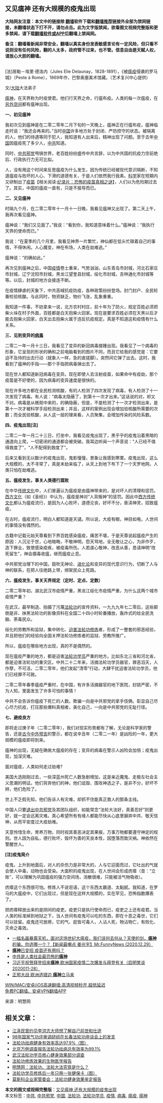  <h2>又见瘟神 还有大规模的疫鬼出现</h2> <p class="notice"><b>大陆网友注意：本文中的链接除 <a href="https://github.com/bannedbook/fanqiang" >翻墙</a>软件下载和<a href="https://github.com/killgcd/justmysocks/blob/master/README.md">翻墙推荐</a>链接外全部为禁网链接，未翻墙状态下打不开，请勿点击。此为文字版禁闻，欲看图文视频完整版和更多禁闻，请下载<a href="https://github.com/bannedbook/fanqiang">翻墙软件或APP</a>后翻墙上禁闻网。</p><p>备注：翻墙看新闻非常安全，翻墙以真实身份发表敏感言论有一定风险，但只看不说则没有任何风险，翻的人太多，政府管不过来，也不管。信息自由是天赋人权，请放心大胆的翻墙。</b></p>  <div class="entry"> <p><br /> [法]居勒－埃里‧德洛内（Jules Elie Delaunay，1828-1891），《被<a href="https://www.bannedbook.org/bnews/tag/%e7%98%9f%e7%96%ab/" class="st_tag internal_tag" rel="tag" title="标签 瘟疫 下的日志">瘟疫</a>侵袭的罗马城》（Peste à Rome），1869年作，巴黎奥塞美术馆藏。（艺术复兴中心提供）</p> <p>文/<span class='wp_keywordlink_affiliate'><a href="https://www.bannedbook.org/" title="大陆" target="_blank">大陆</a></span>大法弟子</p> <p><a href="https://www.bannedbook.org/bnews/tag/%e7%98%9f%e7%a5%9e/" class="st_tag internal_tag" rel="tag" title="标签 瘟神 下的日志">瘟神</a>，在天界称为时疫使君。他们行天界之命，行瘟布疫。人类的每一次瘟疫，在<span class='wp_keywordlink'><a href="https://www.bannedbook.org/forum3/topic61.html" title="电子书：人间神话《另外空间》" target="_blank">另外空间</a></span>都有瘟神出现。</p> <p><b>一、初见瘟神</b></p> <p>我初次见到瘟神是在二零二零年二月下旬的一天晚上，瘟神正在行瘟布疫，瘟神临走时说：“我还会再来的。”当时<span class='wp_keywordlink_affiliate'><a href="https://www.bannedbook.org/" title="中国" target="_blank">中国</a></span>许多地方处于封闭、严防控守的状态。被隔离的人，他们的待遇等同于犯人，我知道有人出来后，精神出现了问题。至于去年<a href="https://www.bannedbook.org/bnews/tag/%E4%B8%AD%E5%9B%BD/" class="st_tag internal_tag" rel="tag" title="标签 中国 下的日志">中国</a>因瘟疫死了多少人，<a href="https://www.bannedbook.org/bnews/tag/%e4%b8%ad%e5%85%b1/" class="st_tag internal_tag" rel="tag" title="标签 中共 下的日志">中共</a>知道。</p> <p>同时，<a href="https://www.bannedbook.org/bnews/tag/%e4%b8%ad%e5%85%b1%e9%82%aa%e5%85%9a/" class="st_tag internal_tag" rel="tag" title="标签 中共邪党 下的日志">中共邪党</a>甩锅世界，老百姓纷纷盛传中共言辞，以为中共国的抗疫力空前绝后、行政执行力无可比拟。</p> <p>人，没有用这个时间来反思瘟疫为什么发生，因为传统已经被现代意识隔断，不知道瘟疫与败坏的人心、下滑的道德有关，于是人们依然我行我素。<span class='wp_keywordlink'><a href="https://www.bannedbook.org/forum11/topic309.html" title="禁片：“科学”的棍子" target="_blank">科学</a></span>家在短期内又研制出了<span class='wp_keywordlink'><a href="https://www.bannedbook.org/bnews/tculture/20160630/551027.html" title="疫苗" target="_blank">疫苗</a></span>【相关阅读:<a href='https://www.bannedbook.org/bnews/topimagenews/20180408/925060.html' target='_blank'>纪录片：恐怖的疫苗真相之谜</a>】，人们以为危险期过去了。其实，中国的瘟疫一直有，只是不报导而已。</p> <p><b>二、又见瘟神</b></p> <p>时隔九个月，在二零二零年十一月十一日晚，我看见瘟神又出现了。第二天上午，我再次看见瘟神。</p> <p>瘟神说：“我们又见面了。”我说：“看到你，我知道意味着什么。”瘟神说：“我执行天界的使命而已。”</p> <p>我说：“在夏季的几个月里，我看见神界一片繁忙，神仙都在低头忙碌着自己的事情，不得休闲。人心魔变，神在布场，人类在劫难逃。”</p> <p>瘟神说：“的确如此。”</p>  <p>再次见到瘟神之后，中国<a href="https://www.bannedbook.org/bnews/tag/%E7%96%AB%E6%83%85/" class="st_tag internal_tag" rel="tag" title="标签 疫情 下的日志">疫情</a>卷土重来，气势汹汹，山东青岛市封城，河北石家庄市封城，辽宁沈阳市封城，黑龙江望奎县封城，绥化市封城，吉林通化市封城等等。以后，封城的地方会接连不断。</p> <p>在疫情肆虐的天象下，中共高喊抗疫防疫，各种政策纷纷登场。封门封户、全民轮番检验核酸。与此同时，物资缺乏，物价飞涨，乱象重重。</p> <p>我知道一件事，不妨拿来一说，北方农村村庄，前十年为了防火，规定百姓必须把柴火垛在村子外面，百姓都是白天抱柴火回家。现在是要求百姓必须在天黑以后才能去抱柴火回家，白天出去抱柴火属于违反抗疫规定。真是不知道这和疫情有什么关系。</p> <p><b>三、见到变异的<a href="https://www.bannedbook.org/bnews/tag/%e7%97%85%e6%af%92/" class="st_tag internal_tag" rel="tag" title="标签 病毒 下的日志">病毒</a></b></p> <p>二零二一年一月十三日，我看见了变异的新冠病毒接踵出现。我看见了一个病毒的形象，它呈现的形状的确和之前电脑看到的图片不同，而且它给我的感觉是：它要迫不及待的出去行动（就象人一样，急的直搓脚）。突然间它弹了出去。这时，我看到了瘟神的手指——那个手指把病毒弹出去了。</p> <p>现在世人都知道新冠病毒在变异。现在即使人去注射疫苗，如果命中有疫劫，那个疫苗是不好使的，因为病毒的变异速度是很快的。</p> <p>现在许多地方都在全民检测核酸，有的人检测了四次发现了病毒，有人检测了十一次发现了病毒。有人说：“病毒太隐蔽了，到第十一次才出来。”这话说的对，却又不对。病毒是从微观中来的，的确隐蔽，但是，不是检测了十一次才检测出来，是第十一次才被科学手段检测出来；并且，这样的案例出现会增加验核酸所需要的次数；而全民验核酸，从人这一层的理来看，人员聚集，会增加传染的风险系数。</p> <p><b>四、疫鬼出现[注]</b></p> <p>二零二一年一月二十三日，打坐中，我看见疫鬼出现了，黑乎乎的疫鬼沿着黑暗的通道向上爬，一切密闭的通道都会被突破。我耳边听闻一个声音说：“人已经不值得救度了”，“人不配得到救度了”。</p> <p>后来又看到无以数计的疫鬼出现，鬼影憧憧，景象让我感到寒栗。疫鬼出现，这么大规模的，太不寻常了，真是末劫来临了，从天上到地下布下了一个天罗地网，人类只怕在劫难逃。</p> <p><b>五、瘟疫发生，事关人类德行腐败</b></p> <p>在中华<span class='wp_keywordlink_affiliate'><a href="https://www.bannedbook.org/bnews/tculture/" title="传统文化" target="_blank">传统文化</a></span>中，人们普遍认为瘟疫是由瘟神带来的，是对坏人的清理和惩罚。<span class='wp_keywordlink'><a href="https://www.bannedbook.org/forum3/topic47.html" title="西方传统文化汇编" target="_blank">西方文化</a></span>（如《圣经》）中认为，瘟疫是神对“人背叛神”的惩罚。因此中<span class='wp_keywordlink'><a href="https://www.bannedbook.org/forum3/topic47.html" title="西方传统文化汇编" target="_blank">西方传统文化</a></span>都认为瘟疫流行，是因为人心败坏，道德沦丧，好坏不分，亵渎神灵，招致瘟疫。</p>  <p>在古时，瘟疫流行，明白人都知道是天谴。所以说，大疫有眼，神目如电，人世间的事情没有偶然的。</p> <p>古籍中记载元始天尊看到下界百姓感染瘟疫，痛苦不堪，于是天尊说起瘟疫产生的原因：人沉沦于世，心地暗晦，不敬神明，怨天骂地，全无敬让之心，为非作歹，造下罪业，致使感染疫疾，被疫毒所伤。人若虔心敬神，改恶从善，恳请神明“改死留生”，神会摄毒收瘟，继而瘟疫止息。</p> <p>中共邪党治理下的中国，鼓吹无神论、<span class='wp_keywordlink'><a href="https://www.bannedbook.org/forum3/topic60.html" title="进化论--魔王的圣经" target="_blank">进化论</a></span>和变异的现代意识行为，切断了人与神的联系，在把人往绝路上带，绑架民众上死路。</p> <p><b>六、瘟疫发生，事关天界规定（定时、定点、定数）</b></p> <p>二零二零年初，湖北武汉市疫情严重，黑龙江绥化市疫情严重，为什么这两个城市疫情严重？</p> <p>在武汉，最早制造、拍摄了污蔑<a href="https://www.bannedbook.org/bnews/tag/%e6%b3%95%e8%bd%ae%e5%8a%9f/" class="st_tag internal_tag" rel="tag" title="标签 法轮功 下的日志">法轮功</a>的宣传资料，一九九九年七二零后，这些颠倒是非、抹黑法轮功的影像资料在全国二十四小时轮番播放，轰炸式的给全民洗脑、荼毒民众。</p> <p>绥化的劳教所和监狱，集中转化、<span class='wp_keywordlink'><a href="https://www.bannedbook.org/forum11/topic278.html" title="评江泽民与中共相互利用迫害法轮功" target="_blank">迫害法轮功</a></span><span class='wp_keywordlink'><a href="https://www.qi-gong.me/" title="气功修炼网" target="_blank">修炼</a></span>者，形成了一整套的邪恶经验，并且把他们的经验向全国关押法轮功修炼者的监狱、劳教所推广。</p> <p>所以，瘟疫在哪些地方出现，真的不是偶然的。</p> <p>现在瘟疫严重的地方，都是迫害<a href="https://www.bannedbook.org/bnews/tag/%e6%b3%95%e8%bd%ae%e5%8a%9f%e5%ad%a6%e5%91%98/" class="st_tag internal_tag" rel="tag" title="标签 法轮功学员 下的日志">法轮功学员</a>严重的地方。比如东北三省和河北省，都是迫害法轮功的重灾区。中共二十二年来，活摘法轮功学员器官，罪恶滔天，人作孽，不可活，二零二零年，他们发起“清零”行动，大肆干扰迫害法轮功学员，他们已经罪不可赦。</p> <p>二零二零年春季瘟疫严重时，在中国，有许多活摘器官的地下医院，封锁严密，不为人知，里面发生了许多可怕的事情！</p> <p>中共不会告诉你瘟疫下死亡的人数。欺骗一向是中共邪党的拿手伎俩。彰显自己尽心尽力抗疫，打压那些爆料真相者，美化自己，一向是中共邪党的无耻行径。</p> <p><b>七、避疫良方</b></p>  <p>即将走过庚子年（二零二零年），我们对现实形势都有了解，无论是科学家的警告，还是<span class='wp_keywordlink'><a href="https://www.bannedbook.org/forum5/topic1451.html" title="古今中外预言精选" target="_blank">古今中外预言</a></span>的警示，都在说辛丑年（二零二一年）是凶险的一年，更大规模的瘟疫即将到来。</p> <p>瘟神的出现，无疑在确凿大瘟疫的存在；变异的病毒在警示人凶险会加倍；疫鬼出现，加深灾难。</p> <p>面对瘟疫，人类如何走过劫难?</p> <p></p> <p>美国大选刚刚过去，一些深蓝州死亡人数急剧增加，这是亲近魔鬼、走极左社会主义思潮的明证。他们背弃他们的神，他们诋毁、围攻神选之子，是非不分，好坏不辨，他们危险了。</p> <p>世上不乏假先知，他们告诉人有灾难，却抓不住能真正救人的那条主线。</p> <p>中国人只要<span class='wp_keywordlink'><a href="http://tuidang.epochtimes.com/" title="退出中共邪党" rel="nofollow" target="_blank">退出中共邪党</a></span>及其团队组织，如能常念“法轮大法好，真善忍好”则更好，就一定会远离灾难。真心希望所有有缘人都能尽快从心底里摒弃中共、敬天信神，从而平安度过大疫劫难。</p> <p>天意怜惜生命，育养万物，同时视其善恶决定其果报，万事万物都要遵守神定的规则。世人因为自私，德行败坏，毁坏为善的天良本性，因堕落而致灾祸。神依然在警醒世人。</p> <p><strong>[注]疫鬼简介</strong></p> <p>疫鬼，上升到地面后，对人的杀伤力是非常大的，人与它迎面而过，它吐出的气就会使人中毒，动物也会受染。大面积的疫鬼出现，在人世间会形成疠瘴（音：“立账”，可以理解为巩固瘟疫的强力空间场，消散很难，只能被活气物吸收）。</p> <p>疠瘴这个东西很可怕。修炼人不说诳语，这个东西太霸道、太黏腻。我知道，在罗马的大瘟疫中，它们出现过，但是现在这样大规模的，实在罕见，恐怖指数爆表了。</p> <p>把疠瘴释放出来的是阴间的疫吏。疫吏只是执行使命而已，疫吏之上还有疫君。当人类的标准掉到地狱之下，当人世间有疫鬼可以吃的东西，即在十恶之毒世，它们可以驻留。疫鬼还可放痨，它的气、屁皆可毒人，人沾人死，物沾物亡，有败化、灭命之毒效。</p>  <ul class='op-related-articles' title='相关阅读'> <li><a href='https://www.bannedbook.org/bnews/cbnews/20201230/1457663.html' target='_blank'>一幅名画暴露天机，面对这场世纪大瘟疫，我们该何去何从？天使的剑，<b>瘟神</b>的骗，你选哪一个？【新闻最嘲点 姜光宇】Mr.FunnyNews (2020.12.29）‬</a></li> <li><a href='https://www.bannedbook.org/bnews/comments/20201230/1457603.html' target='_blank'><b>瘟神</b>已变招 疫苗还有用吗？</a></li> <li><a href='https://www.bannedbook.org/bnews/baitai/20201130/1439368.html' target='_blank'>中共是人类社会最恐怖的<b>瘟神</b></a></li> <li><a href='https://www.bannedbook.org/bnews/bannedvideo/20201128/1438664.html' target='_blank'>习近平祝贺拜登招来<b>瘟神</b> 欧洲国家疫情二次爆发与拜登有关（启明笑谈2020011-28）</a></li> <li><a href='https://www.bannedbook.org/bnews/ccpdope/20201122/1434917.html' target='_blank'>正邪大战 欧洲选错边 <b>瘟神</b>立马来</a></li> </ul> <p class="texttj"> <a href="https://github.com/bannedbook/fanqiang/wiki/V2ray%E6%9C%BA%E5%9C%BA" target="_blank">WIN/MAC/安卓/iOS高速翻墙:高清视频秒开,超低延迟</a><br/> <a href="https://github.com/bannedbook/fanqiang/wiki/%E7%A6%81%E9%97%BB%E7%BD%91%E5%AE%89%E5%8D%93%E7%BF%BB%E5%A2%99%E6%96%B0%E9%97%BBAPP" target="_blank">免费PC翻墙、安卓VPN翻墙APP</a></p><p>来源：明慧网</p> <h2>相关文章：</h2> <ul> <li><a href="https://master-li.qi-gong.me/knowflg/173.html">江泽民曾约见李洪志大师想了解自己前世和仕途 </a></li> <li><a href="https://master-li.qi-gong.me/knowflg/268.html">98年国家气功评审调研组在长春法轮功座谈会上的发言</a></li> <li><a href="https://master-li.qi-gong.me/knowflg/288.html">法轮功祛病健身有效率高达97.9%（图）</a></li> <li><a href="https://master-li.qi-gong.me/knowflg/290.html">北京万例调查报告法轮功祛病总有效率为99.1%</a></li> <li><a href="https://master-li.qi-gong.me/knowflg/294.html">武汉法轮功学员修心健身效果部分调查</a></li> <li><a href="https://master-li.qi-gong.me/knowflg/296.html">法轮功修炼效果的生物医学报告</a></li> <li><a href="https://master-li.qi-gong.me/knowflg/297.html">明慧网：法轮功、法轮大法究竟是什么？</a></li> <li><a href="https://master-li.qi-gong.me/knowflg/298.html">法轮功学员修炼后一年只用一张健保卡（图）</a></li> <li><a href="https://master-li.qi-gong.me/knowflg/299.html">莫斯科企业家管委会：法轮功健身效果鉴定报告</a></li> </ul> </p><a name='sharetosocial'></a>       <div><b>本文的图文或视频完整版</b>：<a href='https://www.bannedbook.org/bnews/comments/20210210/1484527.html'>又见瘟神 还有大规模的疫鬼出现</a></div>  </div><!--END ENTRY--> <div class="postfooter"> <div>本文标签：<a href="https://www.bannedbook.org/bnews/tag/%e4%b8%ad%e5%85%b1/" rel="tag">中共</a>, <a href="https://www.bannedbook.org/bnews/tag/%e4%b8%ad%e5%85%b1%e9%82%aa%e5%85%9a/" rel="tag">中共邪党</a>, <a href="https://www.bannedbook.org/bnews/tag/%E4%B8%AD%E5%9B%BD/" rel="tag">中国</a>, <a href="https://www.bannedbook.org/bnews/tag/%e6%b3%95%e8%bd%ae%e5%8a%9f/" rel="tag">法轮功</a>, <a href="https://www.bannedbook.org/bnews/tag/%e6%b3%95%e8%bd%ae%e5%8a%9f%e5%ad%a6%e5%91%98/" rel="tag">法轮功学员</a>, <a href="https://www.bannedbook.org/bnews/tag/%E7%96%AB%E6%83%85/" rel="tag">疫情</a>, <a href="https://www.bannedbook.org/bnews/tag/%e7%97%85%e6%af%92/" rel="tag">病毒</a>, <a href="https://www.bannedbook.org/bnews/tag/%e7%98%9f%e7%96%ab/" rel="tag">瘟疫</a>, <a href="https://www.bannedbook.org/bnews/tag/%e7%98%9f%e7%a5%9e/" rel="tag">瘟神</a></div>  </div><!--END POSTFOOTER--> 